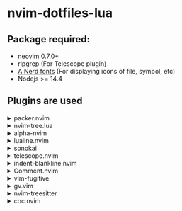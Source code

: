 # nvim-dotfiles-lua

## Package required:
- neovim 0.7.0+
- ripgrep (For Telescope plugin)
- [A Nerd fonts](https://www.nerdfonts.com/font-downloads) (For displaying icons of file, symbol, etc)
- Nodejs >= 14.4

## Plugins are used
<details><summary>packer.nvim</summary>
  
[wbthomason/packer.nvim](https://github.com/wbthomason/packer.nvim):
Plugin/package management for Neovim written in Lua.
</details>

<details><summary>nvim-tree.lua</summary>
  
[kyazdani42/nvim-tree.lua](https://github.com/kyazdani42/nvim-tree.lua):
A File Explorer for Neovim written in Lua, use with `kyazdani42/nvim-web-devicons` for file icons

Key mapping:
  
`Enter`: open a file

`Ctrl` + `t`: open a file in a new tab

`Ctrl` + `v`: open a file in a vertical split window

`Ctrl` + `x`: open a file in a horizontal split window
</details>

<details><summary>alpha-nvim</summary>
  
[goolord/alpha-nvim](https://github.com/goolord/alpha-nvim): 
a fast and fully customizable greeter for neovim.
</details>

<details><summary>lualine.nvim</summary>

[vim-lualine/lualine.nvim](https://github.com/nvim-lualine/lualine.nvim): A blazing fast and easy to configure Neovim statusline written in Lua.
</details>

<details><summary>sonokai</summary>

[sainnhe/sonokai](https://github.com/sainnhe/sonokai): colorscheme is compatible with MacOS built-in terminal and MobaXterm.
</details>

<details><summary>telescope.nvim</summary>

[nvim-telescope/telescope.nvim](https://github.com/nvim-telescope/telescope.nvim): a highly extendable fuzzy finder over lists.
</details>

<details><summary>indent-blankline.nvim</summary>

[lukas-reineke/indent-blankline.nvim](https://github.com/lukas-reineke/indent-blankline.nvim): adds indentation guides to all lines (including empty lines).
</details>

<details><summary>Comment.nvim</summary>

[numToStr/Comment.nvim](https://github.com/numToStr/Comment.nvim): Smart and Powerful commenting plugin for neovim.
</details>

<details><summary>vim-fugitive</summary>

[tpope/vim-fugitive](https://github.com/tpope/vim-fugitive): working with Git.
</details>

<details><summary>gv.vim</summary>

[junegunn/gv.vim](https://github.com/junegunn/gv.vim): Git commit browser.
</details>

<details><summary>nvim-treesitter</summary>

[nvim-treesitter/nvim-treesitter](https://github.com/nvim-treesitter/nvim-treesitter): highlight code.
</details>

<details><summary>coc.nvim</summary>

[neoclide/coc.nvim](https://github.com/neoclide/coc.nvim): An awesome plugin with many features, autopair with `coc-pairs`, completion, go to definition, references, check error with extension for each programing languge, etc...
</details>
